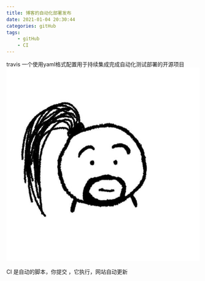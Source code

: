 ```yaml
---
title: 博客的自动化部署发布
date: 2021-01-04 20:30:44
categories: gitHub
tags:
    - gitHub
    - CI
---
```

travis 一个使用yaml格式配置用于持续集成完成自动化测试部署的开源项目
  ![图片](/img/dhy.jpg)


CI 是自动的脚本，你提交 ，它执行，网站自动更新

